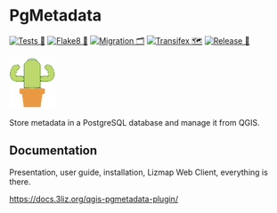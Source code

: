# PgMetadata

[![Tests 🎳](https://github.com/3liz/qgis-pgmetadata-plugin/workflows/Tests%20%F0%9F%8E%B3/badge.svg)](https://github.com/3liz/qgis-pgmetadata-plugin/actions?query=workflow%3A%22Tests+%F0%9F%8E%B3%22+branch%3Amaster)
[![Flake8 🎳](https://github.com/3liz/qgis-pgmetadata-plugin/workflows/Flake8%20%F0%9F%8E%B3/badge.svg)](https://github.com/3liz/qgis-pgmetadata-plugin/actions?query=workflow%3A%22Flake8+%F0%9F%8E%B3%22+branch%3Amaster)
[![Migration 🗂](https://github.com/3liz/qgis-pgmetadata-plugin/workflows/Migration%20%F0%9F%97%82/badge.svg)](https://github.com/3liz/qgis-pgmetadata-plugin/actions?query=workflow%3A%22Migration+%F0%9F%97%82%22+branch%3Amaster)
[![Transifex 🗺](https://github.com/3liz/qgis-pgmetadata-plugin/workflows/Transifex%20%F0%9F%97%BA/badge.svg)](https://github.com/3liz/qgis-pgmetadata-plugin/actions?query=workflow%3A%22Transifex+%F0%9F%97%BA%22+branch%3Amaster)
[![Release 🚀](https://github.com/3liz/qgis-pgmetadata-plugin/workflows/Release%20%F0%9F%9A%80/badge.svg)](https://github.com/3liz/qgis-pgmetadata-plugin/actions?query=workflow%3A%22Release+%F0%9F%9A%80%22)

![icon](pg_metadata/resources/icons/icon.png)

Store metadata in a PostgreSQL database and manage it from QGIS.

## Documentation

Presentation, user guide, installation, Lizmap Web Client, everything is there.

https://docs.3liz.org/qgis-pgmetadata-plugin/

